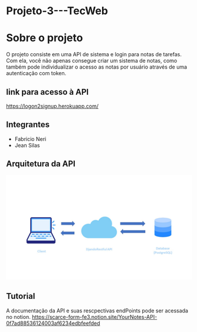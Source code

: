 # Projeto-3---TecWeb

# Sobre o projeto
O projeto consiste em uma API de sistema e login para notas de tarefas. Com ela, você não apenas consegue criar um sistema de notas, como também pode individualizar o acesso as notas por usuário através de uma autenticação com token.

## link para acesso à API

https://logon2signup.herokuapp.com/

## Integrantes
- Fabricio Neri
- Jean Silas

## Arquitetura da API
![Arquitetura-da-API](arquitetura-p3.jpg?raw=true "Title")


## Tutorial
A documentação da API e suas rescpectivas endPoints pode ser acessada no notion. https://scarce-form-fe3.notion.site/YourNotes-API-0f7ad88536124003af6234edbfeefded
